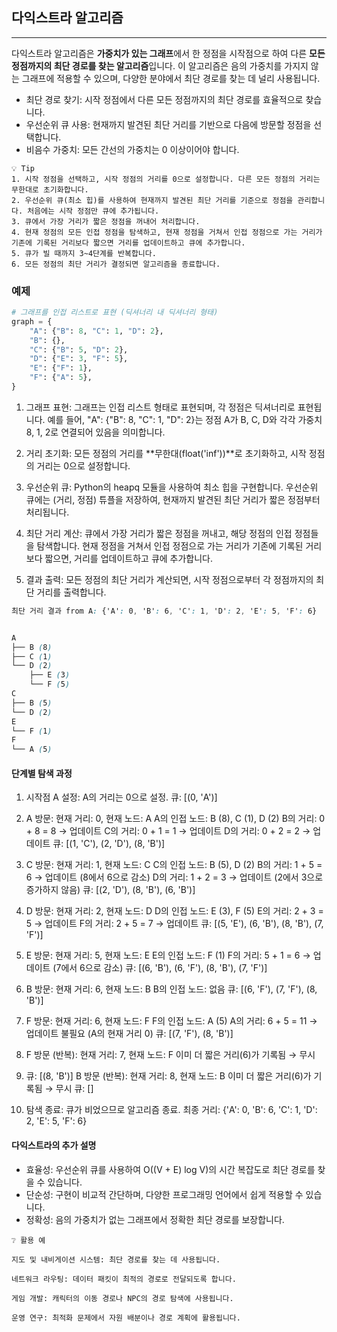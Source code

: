 ## 다익스트라 알고리즘

---

다익스트라 알고리즘은 **가중치가 있는 그래프**에서 한 정점을 시작점으로 하여 다른 **모든 정점까지의 최단 경로를 찾는 알고리즘**입니다. 
이 알고리즘은 음의 가중치를 가지지 않는 그래프에 적용할 수 있으며, 다양한 분야에서 최단 경로를 찾는 데 널리 사용됩니다.


* 최단 경로 찾기: 시작 정점에서 다른 모든 정점까지의 최단 경로를 효율적으로 찾습니다.
* 우선순위 큐 사용: 현재까지 발견된 최단 거리를 기반으로 다음에 방문할 정점을 선택합니다.
* 비음수 가중치: 모든 간선의 가중치는 0 이상이어야 합니다.


````text
💡 Tip
1. 시작 정점을 선택하고, 시작 정점의 거리를 0으로 설정합니다. 다른 모든 정점의 거리는 무한대로 초기화합니다.
2. 우선순위 큐(최소 힙)를 사용하여 현재까지 발견된 최단 거리를 기준으로 정점을 관리합니다. 처음에는 시작 정점만 큐에 추가됩니다.
3. 큐에서 가장 거리가 짧은 정점을 꺼내어 처리합니다.
4. 현재 정점의 모든 인접 정점을 탐색하고, 현재 정점을 거쳐서 인접 정점으로 가는 거리가 기존에 기록된 거리보다 짧으면 거리를 업데이트하고 큐에 추가합니다.
5. 큐가 빌 때까지 3~4단계를 반복합니다.
6. 모든 정점의 최단 거리가 결정되면 알고리즘을 종료합니다.
````

### 예제
````python
# 그래프를 인접 리스트로 표현 (딕셔너리 내 딕셔너리 형태)
graph = {
    "A": {"B": 8, "C": 1, "D": 2},
    "B": {},
    "C": {"B": 5, "D": 2},
    "D": {"E": 3, "F": 5},
    "E": {"F": 1},
    "F": {"A": 5},
}
````

1. 그래프 표현:
그래프는 인접 리스트 형태로 표현되며, 각 정점은 딕셔너리로 표현됩니다.
예를 들어, "A": {"B": 8, "C": 1, "D": 2}는 정점 A가 B, C, D와 각각 가중치 8, 1, 2로 연결되어 있음을 의미합니다.

2. 거리 초기화:
모든 정점의 거리를 **무한대(float('inf'))**로 초기화하고, 시작 정점의 거리는 0으로 설정합니다.

3. 우선순위 큐:
Python의 heapq 모듈을 사용하여 최소 힙을 구현합니다.
우선순위 큐에는 (거리, 정점) 튜플을 저장하여, 현재까지 발견된 최단 거리가 짧은 정점부터 처리됩니다.

4. 최단 거리 계산:
큐에서 가장 거리가 짧은 정점을 꺼내고, 해당 정점의 인접 정점들을 탐색합니다.
현재 정점을 거쳐서 인접 정점으로 가는 거리가 기존에 기록된 거리보다 짧으면, 거리를 업데이트하고 큐에 추가합니다.

5. 결과 출력:
모든 정점의 최단 거리가 계산되면, 시작 정점으로부터 각 정점까지의 최단 거리를 출력합니다.


````scss
최단 거리 결과 from A: {'A': 0, 'B': 6, 'C': 1, 'D': 2, 'E': 5, 'F': 6}


A
├── B (8)
├── C (1)
└── D (2)
    ├── E (3)
    └── F (5)
C
├── B (5)
└── D (2)
E
└── F (1)
F
└── A (5)
````


#### 단계별 탐색 과정
1. 시작점 A 설정:
A의 거리는 0으로 설정.
큐: [(0, 'A')]


2. A 방문:
현재 거리: 0, 현재 노드: A
A의 인접 노드: B (8), C (1), D (2)
B의 거리: 0 + 8 = 8 → 업데이트
C의 거리: 0 + 1 = 1 → 업데이트
D의 거리: 0 + 2 = 2 → 업데이트
큐: [(1, 'C'), (2, 'D'), (8, 'B')]


3. C 방문:
현재 거리: 1, 현재 노드: C
C의 인접 노드: B (5), D (2)
B의 거리: 1 + 5 = 6 → 업데이트 (8에서 6으로 감소)
D의 거리: 1 + 2 = 3 → 업데이트 (2에서 3으로 증가하지 않음)
큐: [(2, 'D'), (8, 'B'), (6, 'B')]


4. D 방문:
현재 거리: 2, 현재 노드: D
D의 인접 노드: E (3), F (5)
E의 거리: 2 + 3 = 5 → 업데이트
F의 거리: 2 + 5 = 7 → 업데이트
큐: [(5, 'E'), (6, 'B'), (8, 'B'), (7, 'F')]


5. E 방문:
현재 거리: 5, 현재 노드: E
E의 인접 노드: F (1)
F의 거리: 5 + 1 = 6 → 업데이트 (7에서 6으로 감소)
큐: [(6, 'B'), (6, 'F'), (8, 'B'), (7, 'F')]


6. B 방문:
현재 거리: 6, 현재 노드: B
B의 인접 노드: 없음
큐: [(6, 'F'), (7, 'F'), (8, 'B')]


7. F 방문:
현재 거리: 6, 현재 노드: F
F의 인접 노드: A (5)
A의 거리: 6 + 5 = 11 → 업데이트 불필요 (A의 현재 거리 0)
큐: [(7, 'F'), (8, 'B')]


8. F 방문 (반복):
현재 거리: 7, 현재 노드: F
이미 더 짧은 거리(6)가 기록됨 → 무시


9. 큐: [(8, 'B')]
B 방문 (반복):
현재 거리: 8, 현재 노드: B
이미 더 짧은 거리(6)가 기록됨 → 무시
큐: []


10. 탐색 종료:
큐가 비었으므로 알고리즘 종료.
최종 거리: {'A': 0, 'B': 6, 'C': 1, 'D': 2, 'E': 5, 'F': 6}



#### 다익스트라의 추가 설명
* 효율성: 우선순위 큐를 사용하여 O((V + E) log V)의 시간 복잡도로 최단 경로를 찾을 수 있습니다.
* 단순성: 구현이 비교적 간단하며, 다양한 프로그래밍 언어에서 쉽게 적용할 수 있습니다.
* 정확성: 음의 가중치가 없는 그래프에서 정확한 최단 경로를 보장합니다.

````text
❔ 활용 예

지도 및 내비게이션 시스템: 최단 경로를 찾는 데 사용됩니다.

네트워크 라우팅: 데이터 패킷이 최적의 경로로 전달되도록 합니다.

게임 개발: 캐릭터의 이동 경로나 NPC의 경로 탐색에 사용됩니다.

운영 연구: 최적화 문제에서 자원 배분이나 경로 계획에 활용됩니다.
````